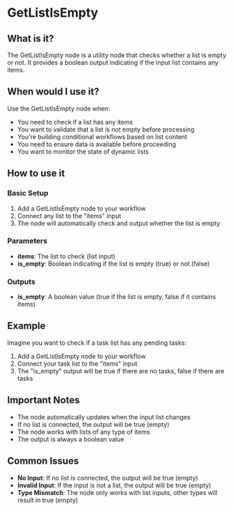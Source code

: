# GetListIsEmpty

## What is it?

The GetListIsEmpty node is a utility node that checks whether a list is empty or not. It provides a boolean output indicating if the input list contains any items.

## When would I use it?

Use the GetListIsEmpty node when:

- You need to check if a list has any items
- You want to validate that a list is not empty before processing
- You're building conditional workflows based on list content
- You need to ensure data is available before proceeding
- You want to monitor the state of dynamic lists

## How to use it

### Basic Setup

1. Add a GetListIsEmpty node to your workflow
1. Connect any list to the "items" input
1. The node will automatically check and output whether the list is empty

### Parameters

- **items**: The list to check (list input)
- **is_empty**: Boolean indicating if the list is empty (true) or not (false)

### Outputs

- **is_empty**: A boolean value (true if the list is empty, false if it contains items)

## Example

Imagine you want to check if a task list has any pending tasks:

1. Add a GetListIsEmpty node to your workflow
1. Connect your task list to the "items" input
1. The "is_empty" output will be true if there are no tasks, false if there are tasks

## Important Notes

- The node automatically updates when the input list changes
- If no list is connected, the output will be true (empty)
- The node works with lists of any type of items
- The output is always a boolean value

## Common Issues

- **No Input**: If no list is connected, the output will be true (empty)
- **Invalid Input**: If the input is not a list, the output will be true (empty)
- **Type Mismatch**: The node only works with list inputs, other types will result in true (empty)
